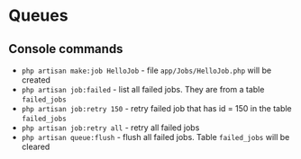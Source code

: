 # Queues

## Console commands

- `php artisan make:job HelloJob` - file `app/Jobs/HelloJob.php` will be created
- `php artisan job:failed` - list all failed jobs. They are from a table `failed_jobs`
- `php artisan job:retry 150` - retry failed job that has id = 150 in the table `failed_jobs`
- `php artisan job:retry all` - retry all failed jobs
- `php artisan queue:flush` - flush all failed jobs. Table `failed_jobs` will be cleared

